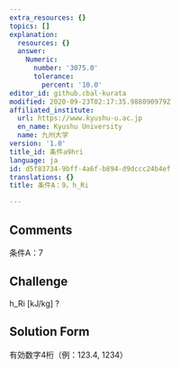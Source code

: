 ```yaml
---
extra_resources: {}
topics: []
explanation:
  resources: {}
  answer:
    Numeric:
      number: '3075.0'
      tolerance:
        percent: '10.0'
editor_id: github.cbal-kurata
modified: 2020-09-23T02:17:35.988090979Z
affiliated_institute:
  url: https://www.kyushu-u.ac.jp
  en_name: Kyushu University
  name: 九州大学
version: '1.0'
title_id: 条件a9hri
language: ja
id: d5f83734-9bff-4a6f-b894-d9dccc24b4ef
translations: {}
title: 条件A：9，h_Ri

---
```


## Comments
条件A：7

## Challenge
h_Ri [kJ/kg] ?

## Solution Form
有効数字4桁（例：123.4,  1234）




